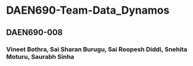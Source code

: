 # DAEN690-Team-Data_Dynamos
## DAEN690-008
### Vineet Bothra, Sai Sharan Burugu, Sai Roopesh Diddi, Snehita Moturu, Saurabh Sinha
 
 

 
